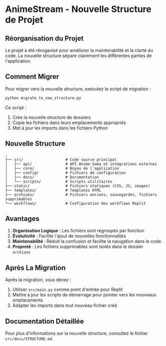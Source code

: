 # AnimeStream - Nouvelle Structure de Projet

## Réorganisation du Projet

Le projet a été réorganisé pour améliorer la maintenabilité et la clarté du code. La nouvelle structure sépare clairement les différentes parties de l'application.

## Comment Migrer

Pour migrer vers la nouvelle structure, exécutez le script de migration :

```bash
python migrate_to_new_structure.py
```

Ce script :
1. Crée la nouvelle structure de dossiers
2. Copie les fichiers dans leurs emplacements appropriés
3. Met à jour les imports dans les fichiers Python

## Nouvelle Structure

```
.
├── src/                   # Code source principal
│   ├── api/               # API Anime-Sama et intégrations externes
│   ├── core/              # Noyau de l'application
│   ├── config/            # Fichiers de configuration
│   ├── docs/              # Documentation
│   └── scripts/           # Scripts utilitaires
├── static/                # Fichiers statiques (CSS, JS, images)
├── templates/             # Templates HTML
├── archives/              # Fichiers anciens, sauvegardes, fichiers supprimables
└── workflows/             # Configuration des workflows Replit
```

## Avantages

1. **Organisation Logique** : Les fichiers sont regroupés par fonction
2. **Évolutivité** : Facilite l'ajout de nouvelles fonctionnalités
3. **Maintenabilité** : Réduit la confusion et facilite la navigation dans le code
4. **Propreté** : Les fichiers supprimables sont isolés dans le dossier `archives`

## Après La Migration

Après la migration, vous devez :

1. Utiliser `src/main.py` comme point d'entrée pour Replit
2. Mettre à jour les scripts de démarrage pour pointer vers les nouveaux emplacements
3. Adapter les imports dans tout nouveau fichier créé

## Documentation Détaillée

Pour plus d'informations sur la nouvelle structure, consultez le fichier `src/docs/STRUCTURE.md`.